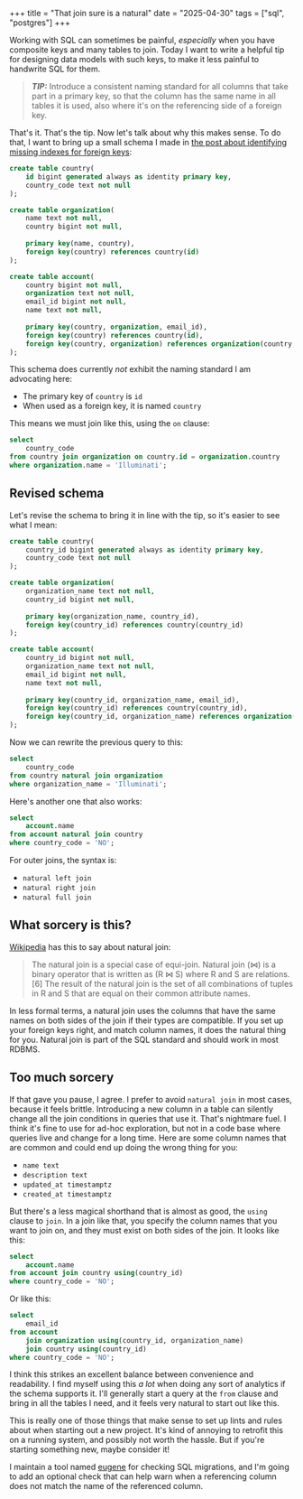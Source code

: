 +++
title = "That join sure is a natural"
date = "2025-04-30"
tags = ["sql", "postgres"]
+++

Working with SQL can sometimes be painful, _especially_ when you have composite keys and many tables to join. Today I want to write a helpful tip for designing data models with such keys, to make it less painful to handwrite SQL for them. 


> **_TIP:_** Introduce a consistent naming standard for all columns that take part in a primary key, so that the column has the same name in all tables it is used, also where it's on the referencing side of a foreign key.

That's it. That's the tip. Now let's talk about why this makes sense. To do that, I want to bring up a small schema I made in [the post about identifying missing indexes for foreign keys](/posts/2025-04-04-finding-missing-indexes-in-pg-catalog):

```sql
create table country(
    id bigint generated always as identity primary key,
    country_code text not null
);

create table organization(
    name text not null,
    country bigint not null,
    
    primary key(name, country),
    foreign key(country) references country(id)
);

create table account(
    country bigint not null,
    organization text not null,
    email_id bigint not null,
    name text not null,
    
    primary key(country, organization, email_id),
    foreign key(country) references country(id),
    foreign key(country, organization) references organization(country, name)
);
```

This schema does currently _not_ exhibit the naming standard I am advocating here:

- The primary key of `country` is `id`
- When used as a foreign key, it is named `country`

This means we must join like this, using the `on` clause:

```sql
select
    country_code
from country join organization on country.id = organization.country
where organization.name = 'Illuminati';
```

## Revised schema

Let's revise the schema to bring it in line with the tip, so it's easier to see what I mean:

```sql
create table country(
    country_id bigint generated always as identity primary key,
    country_code text not null
);

create table organization(
    organization_name text not null,
    country_id bigint not null,
    
    primary key(organization_name, country_id),
    foreign key(country_id) references country(country_id)
);

create table account(
    country_id bigint not null,
    organization_name text not null,
    email_id bigint not null,
    name text not null,
    
    primary key(country_id, organization_name, email_id),
    foreign key(country_id) references country(country_id),
    foreign key(country_id, organization_name) references organization(country_id, organization_name)
);
```

Now we can rewrite the previous query to this:

```sql
select
    country_code
from country natural join organization
where organization_name = 'Illuminati';
```

Here's another one that also works:
```sql
select 
    account.name
from account natural join country
where country_code = 'NO';
```

For outer joins, the syntax is:

- `natural left join`
- `natural right join`
- `natural full join`

## What sorcery is this?

[Wikipedia](https://en.wikipedia.org/wiki/Join_(SQL)#Natural_join) has this to say about natural join:

> The natural join is a special case of equi-join. Natural join (⋈) is a binary operator that is written as (R ⋈ S) where R and S are relations.[6] The result of the natural join is the set of all combinations of tuples in R and S that are equal on their common attribute names.

In less formal terms, a natural join uses the columns that have the same names on both sides of the join if their types are compatible. If you set up your foreign keys right, and match column names, it does the natural thing for you. Natural join is part of the SQL standard and should work in most RDBMS.

## Too much sorcery

If that gave you pause, I agree. I prefer to avoid `natural join` in most cases, because it feels brittle. Introducing a new column in a table can silently change all the join conditions in queries that use it. That's nightmare fuel. I think it's fine to use for ad-hoc exploration, but not in a code base where queries live and change for a long time. Here are some column names that are common and could end up doing the wrong thing for you:

- `name text`
- `description text`
- `updated_at timestamptz`
- `created_at timestamptz`

But there's a less magical shorthand that is almost as good, the `using` clause to `join`. In a join like that, you specify the column names that you want to join on, and they must exist on both sides of the join. It looks like this:

```sql
select 
    account.name
from account join country using(country_id)
where country_code = 'NO';
```

Or like this:

```sql
select
    email_id
from account 
    join organization using(country_id, organization_name)
    join country using(country_id)
where country_code = 'NO';
```

I think this strikes an excellent balance between convenience and readability. I find myself using this _a lot_ when doing any sort of analytics if the schema supports it. I'll generally start a query at the `from` clause and bring in all the tables I need, and it feels very natural to start out like this.

This is really one of those things that make sense to set up lints and rules about when starting out a new project. It's kind of annoying to retrofit this on a running system, and possibly not worth the hassle. But if you're starting something new, maybe consider it!

I maintain a tool named [eugene](https://kaveland.no/eugene) for checking SQL migrations, and I'm going to add an optional check that can help warn when a referencing column does not match the name of the referenced column.